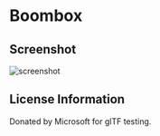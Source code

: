 # Boombox 
## Screenshot

![screenshot](screenshot/screenshot.png)


## License Information

Donated by Microsoft for glTF testing.